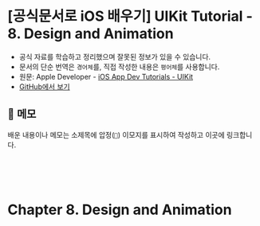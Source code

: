 # [공식문서로 iOS 배우기] UIKit Tutorial - 8. Design and Animation

- 공식 자료를 학습하고 정리했으며 잘못된 정보가 있을 수 있습니다.
- 문서의 단순 번역은 `경어체`를, 직접 작성한 내용은 `평어체`를 사용합니다.
- 원문: Apple Developer - [iOS App Dev Tutorials - UIKit](https://developer.apple.com/tutorials/app-dev-training)
- [GitHub에서 보기](https://github.com/KyungminLeeDev/learning-with-apple-official-resources)

## 📌 메모

배운 내용이나 메모는 소제목에 압정(`📌`) 이모지를 표시하여 작성하고 이곳에 링크합니다.


<br/><br/><br/>



# Chapter 8. Design and Animation